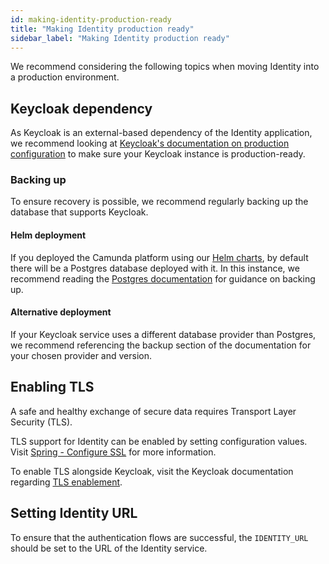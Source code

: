 ```yaml
---
id: making-identity-production-ready
title: "Making Identity production ready"
sidebar_label: "Making Identity production ready"
---
```


We recommend considering the following topics when moving Identity into a production environment.

## Keycloak dependency

As Keycloak is an external-based dependency of the Identity application, we recommend looking at
[Keycloak's documentation on production configuration](https://www.keycloak.org/server/configuration-production) to
make sure your Keycloak instance is production-ready.

### Backing up

To ensure recovery is possible, we recommend regularly backing up the database that supports Keycloak.

#### Helm deployment

If you deployed the Camunda platform using our [Helm charts](../../../platform-deployment/helm-kubernetes/overview.md),
by default there will be a Postgres database deployed with it. In this instance, we recommend reading the
[Postgres documentation](https://www.postgresql.org/docs/current/backup.html) for guidance on backing up.

#### Alternative deployment

If your Keycloak service uses a different database provider than Postgres, we recommend
referencing the backup section of the documentation for your chosen provider and version.

## Enabling TLS

A safe and healthy exchange of secure data requires Transport Layer Security (TLS).

TLS support for Identity can be enabled by setting configuration values.
Visit [Spring - Configure SSL](https://docs.spring.io/spring-boot/docs/current/reference/html/howto.html#howto.webserver.configure-ssl)
for more information.

To enable TLS alongside Keycloak, visit the Keycloak documentation regarding [TLS enablement](https://www.keycloak.org/server/enabletls).

## Setting Identity URL

To ensure that the authentication flows are successful, the `IDENTITY_URL` should be set to the URL of the Identity service.
